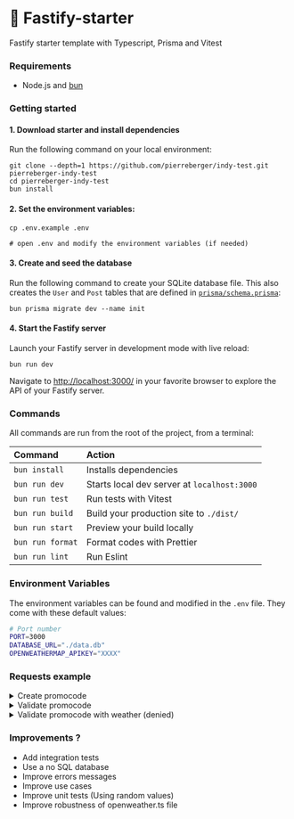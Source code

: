 # 🚀 Fastify-starter

Fastify starter template with Typescript, Prisma and Vitest

### Requirements

- Node.js and [bun](https://bun.sh)

### Getting started

#### 1. Download starter and install dependencies

Run the following command on your local environment:

```shell
git clone --depth=1 https://github.com/pierreberger/indy-test.git pierreberger-indy-test
cd pierreberger-indy-test
bun install
```

#### 2. Set the environment variables:

```shell
cp .env.example .env

# open .env and modify the environment variables (if needed)
```

#### 3. Create and seed the database

Run the following command to create your SQLite database file. This also creates the `User` and
`Post` tables that are defined in [`prisma/schema.prisma`](./prisma/schema.prisma):

```shell
bun prisma migrate dev --name init
```

#### 4. Start the Fastify server

Launch your Fastify server in development mode with live reload:

```shell
bun run dev
```

Navigate to [http://localhost:3000/](http://localhost:3000/) in your favorite browser to explore the
API of your Fastify server.

### Commands

All commands are run from the root of the project, from a terminal:

| Command          | Action                                      |
| :--------------- | :------------------------------------------ |
| `bun install`    | Installs dependencies                       |
| `bun run dev`    | Starts local dev server at `localhost:3000` |
| `bun run test`   | Run tests with Vitest                       |
| `bun run build`  | Build your production site to `./dist/`     |
| `bun run start`  | Preview your build locally                  |
| `bun run format` | Format codes with Prettier                  |
| `bun run lint`   | Run Eslint                                  |

### Environment Variables

The environment variables can be found and modified in the `.env` file. They come with these default
values:

```bash
# Port number
PORT=3000
DATABASE_URL="./data.db"
OPENWEATHERMAP_APIKEY="XXXX"
```

### Requests example

<details>
  <summary>Create promocode</summary>
  
  ```bash
    ## Create promocode
    curl -X "POST" "http://localhost:3000/promocodes" \
        -H 'Content-Type: application/json; charset=utf-8' \
        -d $'{
    "promocode_name": "mycode",
    "restrictions": [
        {
        "@age": {
            "gt": 20,
            "lt": 50
        }
        },
        {
        "@and": [
            {
            "@date": {
                "after": "2020-12-31",
                "before": "2029-01-01"
            }
            },
            {
            "@age": {
                "gt": 0,
                "lt": 100
            }
            }
        ]
        }
    ],
    "advantage": {
        "percent": 30
    }
    }'
```

</details>

<details>
  <summary>Validate promocode</summary>

```bash
## Validate mycode
curl -X "POST" "http://localhost:3000/promocodes/validate" \
     -H 'Content-Type: application/json; charset=utf-8' \
     -d $'{
  "promocode_name": "mycode",
  "arguments": {
    "age": 25
  }
}'
```

</details>

<details>
  <summary>Validate promocode with weather (denied)</summary>

```bash
## Validate FEB80
curl -X "POST" "http://localhost:3000/promocodes/validate" \
     -H 'Content-Type: application/json; charset=utf-8' \
     -d $'{
  "promocode_name": "FEB80",
  "arguments": {
    "age": 40,
    "meteo": {
      "town": "Dakar"
    }
  }
}'
```

</details>

### Improvements ?

- Add integration tests
- Use a no SQL database
- Improve errors messages
- Improve use cases
- Improve unit tests (Using random values)
- Improve robustness of openweather.ts file

